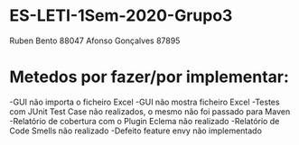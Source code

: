 # ES-LETI-1Sem-2020-Grupo3

Ruben Bento 88047
Afonso Gonçalves 87895

# Metedos por fazer/por implementar:

-GUI não importa o ficheiro Excel
-GUI não mostra ficheiro Excel
-Testes com JUnit Test Case não realizados, o mesmo não foi passado para Maven
-Relatório de cobertura com o Plugin Eclema não realizado
-Relatório de Code Smells não realizado
-Defeito feature envy não implementado
